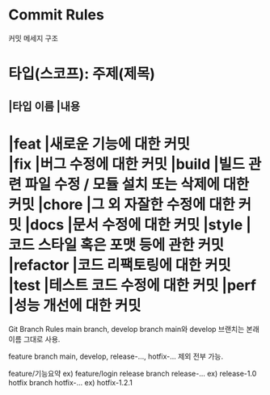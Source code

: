 # Commit Rules
커밋 메세지 구조

타입(스코프): 주제(제목)
=====================================================
|타입 이름  |내용                                       
-----------------------------------------------------
|feat     |새로운 기능에 대한 커밋                         
|fix      |버그 수정에 대한 커밋
|build    |빌드 관련 파일 수정 / 모듈 설치 또는 삭제에 대한 커밋
|chore    |그 외 자잘한 수정에 대한 커밋
|docs     |문서 수정에 대한 커밋
|style    |코드 스타일 혹은 포맷 등에 관한 커밋
|refactor |코드 리팩토링에 대한 커밋
|test     |테스트 코드 수정에 대한 커밋
|perf     |성능 개선에 대한 커밋
=====================================================
Git Branch Rules
main branch, develop branch
main와 develop 브랜치는 본래 이름 그대로 사용.

feature branch
main, develop, release-..., hotfix-... 제외 전부 가능.

feature/기능요약
ex) feature/login
release branch
release-...
ex) release-1.0
hotfix branch
hotfix-...
ex) hotfix-1.2.1
